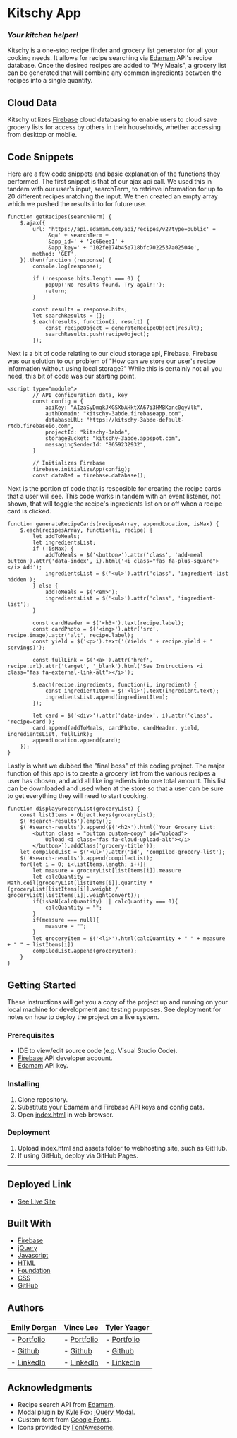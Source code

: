 # Kitschy App
### *Your kitchen helper!*

Kitschy is a one-stop recipe finder and grocery list generator for all your cooking needs. It allows for recipe searching via [Edamam](https://developer.edamam.com/) API's recipe database. Once the desired recipes are added to "My Meals", a grocery list can be generated that will combine any common ingredients between the recipes into a single quantity.

## Cloud Data

Kitschy utilizes [Firebase](https://firebase.google.com/) cloud databasing to enable users to cloud save grocery lists for access by others in their households, whether accessing from desktop or mobile.

## Code Snippets
Here are a few code snippets and basic explanation of the functions they performed. The first snippet is that of our ajax api call. We used this in tandem with our user's input, searchTerm, to retrieve information for up to 20 different recipes matching the input. We then created an empty array which we pushed the results into for future use. 

```
function getRecipes(searchTerm) {
    $.ajax({
        url: 'https://api.edamam.com/api/recipes/v2?type=public' + 
            '&q=' + searchTerm +
            '&app_id=' + '2c66eee1' + 
            '&app_key=' + '102fe174b45e718bfc7022537a02504e',
        method: 'GET', 
    }).then(function (response) {
        console.log(response);
  
        if (!response.hits.length === 0) {
            popUp('No results found. Try again!');
            return;
        }

        const results = response.hits;
        let searchResults = [];
        $.each(results, function(i, result) {
            const recipeObject = generateRecipeObject(result);
            searchResults.push(recipeObject);
        });
```

Next is a bit of code relating to our cloud storage api, Firebase. Firebase was our solution to our problem of "How can we store our user's recipe information without using local storage?" While this is certainly not all you need, this bit of code was our starting point. 

```
<script type="module">
        // API configuration data, key
        const config = {
            apiKey: "AIzaSyDmqkJKGSXbAHktXA67i3HMBKonc0qyVlk",
            authDomain: "kitschy-3abde.firebaseapp.com",
            databaseURL: "https://kitschy-3abde-default-rtdb.firebaseio.com",
            projectId: "kitschy-3abde",
            storageBucket: "kitschy-3abde.appspot.com",
            messagingSenderId: "8659232932",
        }

        // Initializes Firebase
        firebase.initializeApp(config);
        const dataRef = firebase.database();
```

Next is the portion of code that is resposible for creating the recipe cards that a user will see. This code works in tandem with an event listener, not shown, that will toggle the recipe's ingredients list on or off when a recipe card is clicked. 

```
function generateRecipeCards(recipesArray, appendLocation, isMax) {
    $.each(recipesArray, function(i, recipe) {
        let addToMeals;
        let ingredientsList;
        if (!isMax) {
            addToMeals = $('<button>').attr('class', 'add-meal button').attr('data-index', i).html('<i class="fas fa-plus-square"></i> Add');
            ingredientsList = $('<ul>').attr('class', 'ingredient-list hidden');
        } else {
            addToMeals = $('<em>');
            ingredientsList = $('<ul>').attr('class', 'ingredient-list');
        }
        
        const cardHeader = $('<h3>').text(recipe.label);
        const cardPhoto = $('<img>').attr('src', recipe.image).attr('alt', recipe.label);
        const yield = $('<p>').text('(Yields ' + recipe.yield + ' servings)');
        
        const fullLink = $('<a>').attr('href', recipe.url).attr('target', '_blank').html('See Instructions <i class="fas fa-external-link-alt"></i>');
    
        $.each(recipe.ingredients, function(i, ingredient) {
            const ingredientItem = $('<li>').text(ingredient.text);
            ingredientsList.append(ingredientItem);
        });
    
        let card = $('<div>').attr('data-index', i).attr('class', 'recipe-card');
        card.append(addToMeals, cardPhoto, cardHeader, yield, ingredientsList, fullLink);
        appendLocation.append(card);
    });
}
```

Lastly is what we dubbed the "final boss" of this coding project. The major function of this app is to create a grocery list from the various recipes a user has chosen, and add all like ingredients into one total amount. This list can be downloaded and used when at the store so that a user can be sure to get everything they will need to start cooking.

```
function displayGroceryList(groceryList) {
    const listItems = Object.keys(groceryList);
    $('#search-results').empty();
    $('#search-results').append($('<h2>').html(`Your Grocery List: 
        <button class = "button custom-copy" id="upload">
            Upload <i class="fas fa-cloud-upload-alt"></i>
        </button>`).addClass('grocery-title'));
    let compiledList = $('<ul>').attr('id', 'compiled-grocery-list');
    $('#search-results').append(compiledList);
    for(let i = 0; i<listItems.length; i++){
        let measure = groceryList[listItems[i]].measure
        let calcQuantity = Math.ceil(groceryList[listItems[i]].quantity * (groceryList[listItems[i]].weight / groceryList[listItems[i]].weightConvert));
        if(isNaN(calcQuantity) || calcQuantity === 0){
            calcQuantity = "";
        }
        if(measure === null){
            measure = "";
        }
        let groceryItem = $('<li>').html(calcQuantity + " " + measure + " " + listItems[i])
        compiledList.append(groceryItem);
    }
}
```

## Getting Started

These instructions will get you a copy of the project up and running on your local machine for development and testing purposes. See deployment for notes on how to deploy the project on a live system.

### Prerequisites

* IDE to view/edit source code (e.g. Visual Studio Code).
* [Firebase](https://firebase.google.com/) API developer account.
* [Edamam](https://developer.edamam.com/) API key.

### Installing

1. Clone repository.
1. Substitute your Edamam and Firebase API keys and config data.
1. Open [index.html](index.html) in web browser.

### Deployment

1. Upload index.html and assets folder to webhosting site, such as GitHub.
1. If using GitHub, deploy via GitHub Pages.

---
## Deployed Link

* [See Live Site](https://starryblue7.github.io/kitschy-app/)

## Built With

* [Firebase](https://firebase.google.com/)
* [jQuery](https://jquery.com/)
* [Javascript](https://developer.mozilla.org/en-US/docs/Web/JavaScript)
* [HTML](https://developer.mozilla.org/en-US/docs/Web/HTML)
* [Foundation](https://get.foundation/)
* [CSS](https://developer.mozilla.org/en-US/docs/Web/CSS)
* [GitHub](https://github.com/)

## Authors

|**Emily Dorgan** | **Vince Lee** | **Tyler Yeager** |
|-----------------|---------------|------------------|
| - [Portfolio](https://emdorgan.github.io/portfolio/)| - [Portfolio](https://starryblue7.github.io/portfolio/)| - [Portfolio](https://tylerbyeager.github.io/first-portfolio/) |
| - [Github](https://github.com/emdorgan)| - [Github](https://github.com/StarryBlue7) | - [Github](https://github.com/TylerBYeager) |
| - [LinkedIn](https://www.linkedin.com/in/emily-dorgan/)| - [LinkedIn](https://www.linkedin.com/in/vince-lee/) | - [LinkedIn](https://www.linkedin.com/in/tyler-yeager-1024/)|

## Acknowledgments

* Recipe search API from [Edamam](https://developer.edamam.com/).
* Modal plugin by Kyle Fox: [jQuery Modal](https://jquerymodal.com/).
* Custom font from [Google Fonts](https://fonts.google.com/).
* Icons provided by [FontAwesome](https://fontawesome.com/).

